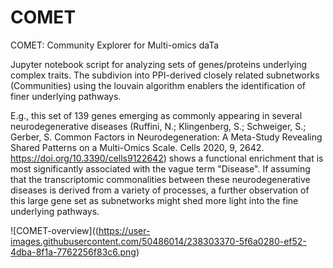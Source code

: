 # COMET
COMET: Community Explorer for Multi-omics daTa


Jupyter notebook script for analyzing sets of genes/proteins underlying complex traits. The subdivion into PPI-derived closely related subnetworks (Communities) using the louvain algorithm enablers the identification of finer underlying pathways.

E.g., this set of 139 genes emerging as commonly appearing in several neurodegenerative diseases (Ruffini, N.; Klingenberg, S.; Schweiger, S.; Gerber, S. Common Factors in Neurodegeneration: A Meta-Study Revealing Shared Patterns on a Multi-Omics Scale. Cells 2020, 9, 2642. https://doi.org/10.3390/cells9122642) shows a functional enrichment that is most significantly associated with the vague term "Disease".
If assuming that the transcriptomic commonalities between these neurodegenerative diseases is derived from a variety of processes, a further observation of this large gene set as subnetworks might shed more light into the fine underlying pathways.

![COMET-overview]((https://user-images.githubusercontent.com/50486014/238303370-5f6a0280-ef52-4dba-8f1a-7762256f83c6.png)
